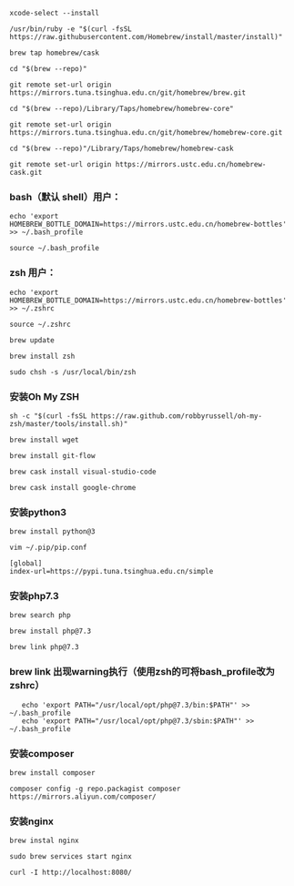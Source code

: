 ```shell
xcode-select --install

/usr/bin/ruby -e "$(curl -fsSL https://raw.githubusercontent.com/Homebrew/install/master/install)"

brew tap homebrew/cask

cd "$(brew --repo)"

git remote set-url origin https://mirrors.tuna.tsinghua.edu.cn/git/homebrew/brew.git

cd "$(brew --repo)/Library/Taps/homebrew/homebrew-core"

git remote set-url origin https://mirrors.tuna.tsinghua.edu.cn/git/homebrew/homebrew-core.git

cd "$(brew --repo)"/Library/Taps/homebrew/homebrew-cask

git remote set-url origin https://mirrors.ustc.edu.cn/homebrew-cask.git
```
###   bash（默认 shell）用户：
```shell
echo 'export HOMEBREW_BOTTLE_DOMAIN=https://mirrors.ustc.edu.cn/homebrew-bottles' >> ~/.bash_profile

source ~/.bash_profile
```

###   zsh 用户：
```shell
echo 'export HOMEBREW_BOTTLE_DOMAIN=https://mirrors.ustc.edu.cn/homebrew-bottles' >> ~/.zshrc

source ~/.zshrc

brew update

brew install zsh

sudo chsh -s /usr/local/bin/zsh
```

###   安装Oh My ZSH
```shell
sh -c "$(curl -fsSL https://raw.github.com/robbyrussell/oh-my-zsh/master/tools/install.sh)"

brew install wget

brew install git-flow

brew cask install visual-studio-code

brew cask install google-chrome
```
###   安装python3
```shell
brew install python@3

vim ~/.pip/pip.conf

[global]
index-url=https://pypi.tuna.tsinghua.edu.cn/simple
```
###   安装php7.3
```shell
brew search php

brew install php@7.3

brew link php@7.3
```

### brew link 出现warning执行（使用zsh的可将bash_profile改为zshrc）
```shell
   echo 'export PATH="/usr/local/opt/php@7.3/bin:$PATH"' >> ~/.bash_profile
   echo 'export PATH="/usr/local/opt/php@7.3/sbin:$PATH"' >> ~/.bash_profile
```

###   安装composer
```shell
brew install composer

composer config -g repo.packagist composer https://mirrors.aliyun.com/composer/
```
###   安装nginx
```shell
brew instal nginx  

sudo brew services start nginx

curl -I http://localhost:8080/

```
